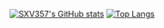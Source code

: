 [![SXV357's GitHub stats](https://github-readme-stats.vercel.app/api?username=SXV357)](https://github.com/SXV357/github-readme-stats)
[![Top Langs](https://github-readme-stats.vercel.app/api/top-langs/?username=SXV357)](https://github.com/SXV357/github-readme-stats)
